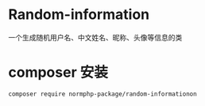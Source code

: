# Random-information
一个生成随机用户名、中文姓名、昵称、头像等信息的类
# composer 安装
    composer require normphp-package/random-informationon
